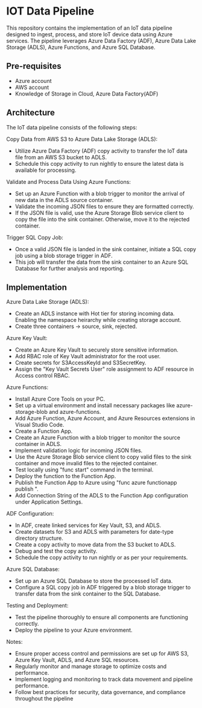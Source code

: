 
# IOT Data Pipeline

This repository contains the implementation of an IoT data pipeline designed to ingest, process, and store IoT device data using Azure services. The pipeline leverages Azure Data Factory (ADF), Azure Data Lake Storage (ADLS), Azure Functions, and Azure SQL Database.




## Pre-requisites
* Azure account
* AWS account
* Knowledge of Storage in Cloud, Azure Data Factory(ADF)



## Architecture
The IoT data pipeline consists of the following steps:

Copy Data from AWS S3 to Azure Data Lake Storage (ADLS):
* Utilize Azure Data Factory (ADF) copy activity to transfer the IoT data file from an AWS S3 bucket to ADLS.
* Schedule this copy activity to run nightly to ensure the latest data is available for processing.
  
Validate and Process Data Using Azure Functions:
* Set up an Azure Function with a blob trigger to monitor the arrival of new data in the ADLS source container.
* Validate the incoming JSON files to ensure they are formatted correctly.
* If the JSON file is valid, use the Azure Storage Blob service client to copy the file into the sink container. Otherwise, move it to the rejected container.
  
Trigger SQL Copy Job:
* Once a valid JSON file is landed in the sink container, initiate a SQL copy job using a blob storage trigger in ADF.
* This job will transfer the data from the sink container to an Azure SQL Database for further analysis and reporting.
## Implementation

Azure Data Lake Storage (ADLS):

* Create an ADLS instance with Hot tier for storing incoming data. Enabling the namespace heirarchy while creating storage account.
* Create three containers -> source, sink, rejected.

Azure Key Vault:

* Create an Azure Key Vault to securely store sensitive information.
* Add RBAC role of Key Vault administrator for the root user.
* Create secrets for S3AccessKeyId and S3SecretKey.
* Assign the "Key Vault Secrets User" role assignment to ADF resource in Access control RBAC.
  
Azure Functions:

* Install Azure Core Tools on your PC.
* Set up a virtual environment and install necessary packages like azure-storage-blob and azure-functions.
* Add Azure Function, Azure Account, and Azure Resources extensions in Visual Studio Code.
* Create a Function App.
* Create an Azure Function with a blob trigger to monitor the source container in ADLS.
* Implement validation logic for incoming JSON files.
* Use the Azure Storage Blob service client to copy valid files to the sink container and move invalid files to the rejected container.
* Test locally using "func start" command in the terminal.
* Deploy the function to the Function App.
* Publish the Function App to Azure using "func azure functionapp publish <functionappname>".
* Add Connection String of the ADLS to the Function App configuration under Application Settings.
  
ADF Configuration:

* In ADF, create linked services for Key Vault, S3, and ADLS.
* Create datasets for S3 and ADLS with parameters for date-type directory structure.
* Create a copy activity to move data from the S3 bucket to ADLS.
* Debug and test the copy activity.
* Schedule the copy activity to run nightly or as per your requirements.
  
Azure SQL Database:
* Set up an Azure SQL Database to store the processed IoT data.
* Configure a SQL copy job in ADF triggered by a blob storage trigger to transfer data from the sink container to the SQL Database.
  
Testing and Deployment:

* Test the pipeline thoroughly to ensure all components are functioning correctly.
* Deploy the pipeline to your Azure environment.

Notes:

* Ensure proper access control and permissions are set up for AWS S3, Azure Key Vault, ADLS, and Azure SQL resources.
* Regularly monitor and manage storage to optimize costs and performance.
* Implement logging and monitoring to track data movement and pipeline performance.
* Follow best practices for security, data governance, and compliance throughout the pipeline
